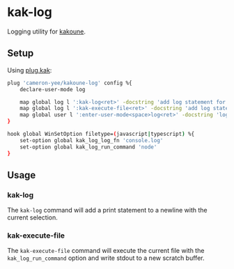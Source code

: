 # kak-log

Logging utility for [kakoune](https://kakoune.org/).

## Setup

Using [plug.kak](https://github.com/andreyorst/plug.kak):

```sh
plug 'cameron-yee/kakoune-log' config %{
    declare-user-mode log

    map global log l ':kak-log<ret>' -docstring 'add log statement for the current selection'
    map global log l ':kak-execute-file<ret>' -docstring 'add log statement for the current selection'
    map global user l ':enter-user-mode<space>log<ret>' -docstring 'log'
}

hook global WinSetOption filetype=(javascript|typescript) %{
    set-option global kak_log_log_fn 'console.log'
    set-option global kak_log_run_command 'node'
}
```

## Usage

### kak-log

The `kak-log` command will add a print statement to a newline with the current selection.

### kak-execute-file

The `kak-execute-file` command will execute the current file with the `kak_log_run_command` option and write stdout to a new scratch buffer.

